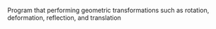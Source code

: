 Program that performing geometric transformations such as rotation, deformation, reflection, and translation

